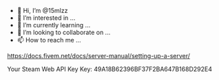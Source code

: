 - 👋 Hi, I’m @15mlzz
- 👀 I’m interested in ...
- 🌱 I’m currently learning ...
- 💞️ I’m looking to collaborate on ...
- 📫 How to reach me ...


https://docs.fivem.net/docs/server-manual/setting-up-a-server/

Your Steam Web API Key
Key: 49A18B62396BF37F2BA647B168D292E4

<!---
15mlzz/15mlzz is a ✨ special ✨ repository because its `README.md` (this file) appears on your GitHub profile.
You can click the Preview link to take a look at your changes.
--->

